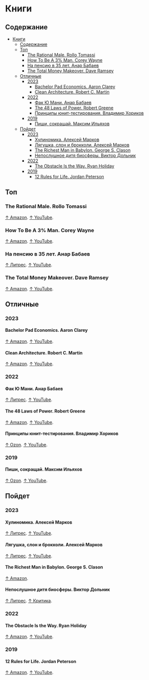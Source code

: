 # Книги

## Содержание

- [Книги](#книги)
  - [Содержание](#содержание)
  - [Топ](#топ)
    - [The Rational Male. Rollo Tomassi](#the-rational-male-rollo-tomassi)
    - [How To Be A 3% Man. Corey Wayne](#how-to-be-a-3-man-corey-wayne)
    - [На пенсию в 35 лет. Анар Бабаев](#на-пенсию-в-35-лет-анар-бабаев)
    - [The Total Money Makeover. Dave Ramsey](#the-total-money-makeover-dave-ramsey)
  - [Отличные](#отличные)
    - [2023](#2023)
      - [Bachelor Pad Economics. Aaron Clarey](#bachelor-pad-economics-aaron-clarey)
      - [Clean Architecture. Robert C. Martin](#clean-architecture-robert-c-martin)
    - [2022](#2022)
      - [Фак Ю Мани. Анар Бабаев](#фак-ю-мани-анар-бабаев)
      - [The 48 Laws of Power. Robert Greene](#the-48-laws-of-power-robert-greene)
      - [Принципы юнит-тестирования. Владимир Хориков](#принципы-юнит-тестирования-владимир-хориков)
    - [2019](#2019)
      - [Пиши, сокращай. Максим Ильяхов](#пиши-сокращай-максим-ильяхов)
  - [Пойдет](#пойдет)
    - [2023](#2023-1)
      - [Хулиномика. Алексей Марков](#хулиномика-алексей-марков)
      - [Лягушка, слон и брокколи. Алексей Марков](#лягушка-слон-и-брокколи-алексей-марков)
      - [The Richest Man in Babylon. George S. Clason](#the-richest-man-in-babylon-george-s-clason)
      - [Непослушное дитя биосферы. Виктор Дольник](#непослушное-дитя-биосферы-виктор-дольник)
    - [2022](#2022-1)
      - [The Obstacle Is the Way. Ryan Holiday](#the-obstacle-is-the-way-ryan-holiday)
    - [2019](#2019-1)
      - [12 Rules for Life. Jordan Peterson](#12-rules-for-life-jordan-peterson)

## Топ

### The Rational Male. Rollo Tomassi

[↑ Amazon](https://www.amazon.com/Rational-Male-Rollo-Tomassi/dp/1492777862). [↑ YouTube](https://www.youtube.com/@RolloTomassi).

### How To Be A 3% Man. Corey Wayne

[↑ Amazon](https://www.amazon.com/Winning-Heart-Woman-Your-Dreams-ebook/dp/B004QOBAPK). [↑ YouTube](https://www.youtube.com/channel/UCQTAVxA4dNBCoPdHhX9nnoQ).

### На пенсию в 35 лет. Анар Бабаев

[↑ Литрес](https://www.litres.ru/book/babaykin/na-pensiu-v-35-let-55699732). [↑ YouTube](https://www.youtube.com/@pensiya35).

### The Total Money Makeover. Dave Ramsey

[↑ Amazon](https://www.amazon.com/Total-Money-Makeover-Classic-Financial/dp/1595555277). [↑ YouTube](https://www.youtube.com/@TheRamseyShowEpisodes).

## Отличные

### 2023

#### Bachelor Pad Economics. Aaron Clarey

[↑ Amazon](https://www.amazon.com/Bachelor-Pad-Economics-Financial-Advice/dp/1494463180). [↑ YouTube](https://www.youtube.com/@AaronClarey).

#### Clean Architecture. Robert C. Martin

[↑ Amazon](https://www.amazon.com/Clean-Architecture-Craftsmans-Software-Structure/dp/0134494164). [↑ YouTube](https://www.youtube.com/results?search_query=robert+c+martin).

### 2022

#### Фак Ю Мани. Анар Бабаев

[↑ Литрес](https://www.litres.ru/book/babaykin/f-k-u-mani-kak-perestat-zaviset-ot-deneg-64927442/). [↑ YouTube](https://www.youtube.com/@pensiya35).

#### The 48 Laws of Power. Robert Greene

[↑ Amazon](https://www.amazon.com/48-Laws-Power-Robert-Greene/dp/0140280197). [↑ YouTube](https://www.youtube.com/@RobertGreeneOfficial).

#### Принципы юнит-тестирования. Владимир Хориков

[↑ Ozon](https://www.ozon.ru/product/printsipy-yunit-testirovaniya-horikov-vladimir-211424826). [↑ YouTube](https://www.youtube.com/results?search_query=Владимир+Хориков).

### 2019

#### Пиши, сокращай. Максим Ильяхов

[↑ Ozon](https://www.ozon.ru/product/pishi-sokrashchay-kak-sozdavat-silnyy-tekst-knigi-pro-marketing-i-kopirayting-maksim-ilyahov-241182327). [↑ YouTube](https://www.youtube.com/@maxim.ilyahov).

## Пойдет

### 2023

#### Хулиномика. Алексей Марков

[↑ Литрес](https://www.litres.ru/book/aleksey-markov-12132/hulinomika-huliganskaya-ekonomika-finansovye-rynki-dl-25578317). [↑ YouTube](https://www.youtube.com/@hoolinomics).

#### Лягушка, слон и брокколи. Алексей Марков

[↑ Литрес](https://www.litres.ru/book/aleksey-markov-12132333/lyagushka-slon-i-brokkoli-kak-zhit-i-kak-ne-nado-67223998/). [↑ YouTube](https://www.youtube.com/@hoolinomics).

#### The Richest Man in Babylon. George S. Clason

[↑ Amazon](https://www.amazon.com/Richest-Man-Babylon-George-Clason/dp/1505339111).

#### Непослушное дитя биосферы. Виктор Дольник

[↑ Литрес](https://www.litres.ru/audiobook/v-r-dolnik/neposlushnoe-ditya-biosfery-chast-1-23008874/). [↑ Критика](https://ru.wikipedia.org/wiki/Непослушное_дитя_биосферы#Критика_книги).

### 2022

#### The Obstacle Is the Way. Ryan Holiday

[↑ Amazon](https://www.amazon.com/Obstacle-Way-Timeless-Turning-Triumph/dp/1591846358). [↑ YouTube](https://www.youtube.com/@DailyStoic).

### 2019

#### 12 Rules for Life. Jordan Peterson

[↑ Amazon](https://www.amazon.com/12-Rules-Life-Antidote-Chaos/dp/0345816021). [↑ YouTube](https://www.youtube.com/@JordanBPeterson).
